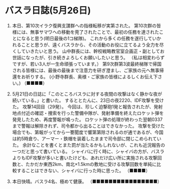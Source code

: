 # バスラ日誌(5月26日)

1. 本日、第10次イラク復興支謖群への指様転移が実第された。
   第10次群の皆様には、無事サマワへの移動を莞了されたことで、最初の任務を達されたことになると思う(明日最後の1コ梯隊)。
   これから多くの任務を遂行していかれることと思うが、遠くバスラから、その活動のお役に立てるよう全力を尽くしていきたいと思う。
   山中群長には、幹校戦略教官室企画正・副としてお世話になったが、引き続きよろしくお願いしたいと思う。
   （私は相変わらずですが、若い3人が一生命頑張っています。）
   第9次群第3波最終梯隊で帰国される皆様には、最後の最後まで注意力を研ぎ澄まし、ご家族の元へ無事帰還をお祈りする。
   (小野寺群長、奥様・ご家族の皆様によるしくお伝え下さい。)
   （■■■■）

2. 5月21日の日誌に「このところバスラに対する夜間の攻撃はなく静かな夜が続いている。」と書いた。
   するととたんに、23日の夜2220、IDF攻撃を受けた。
   攻撃14回目（29発）。
今回は、珍しく迫撃砲1発と報告されたが、発射地点付近の確認・捜索を行った警備中隊が、発射準備を終えたロケット弾を発見したため、再度警報が鳴った。
    ロケット弾の処理が終わった翌朝0337まで警報は解除きれず、司令都から出ることはできなかった。
    攻撃を受けた場合でも、第報がってから一謇聞度で響第第除されるのが通であるが、今国は約5時倉り、アーマー・鉄帽を装着したままで司令部に閉じこめられていた。
    余計なことを書くとまた罰が当たるかもしれないが、これも近況報告の一つだと思って書いている。
    シャイバに行く時に、シャイバの方が、バスラよりもIDF攻撃が多いと書いたけども、あれだけ広い所に実施される攻撃回数と、たかだか東西2km、南北×1.5kmの敷地に受ける攻撃回数を単純に比較することはできない、シャイバに行った時に思った。
   （■■■■）

3. 本日快晴。バスラ4名、極めて健康。
   （■■■■■■■■■■■■■■■■）
